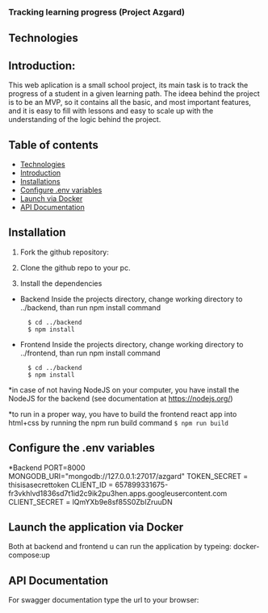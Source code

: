 ### Tracking learning progress (Project Azgard)

## Technologies

## Introduction:

This web aplication is a small school project, its main task is to track the progress of a student in a given learning path.
The ideea behind the project is to be an MVP, so it contains all the basic, and most important features, and it is easy to fill with lessons and easy to scale up with the understanding of the logic behind the project.

## Table of contents
* [Technologies](#technologies)
* [Introduction](#introduction)
* [Installations](#installation)
* [Configure .env variables](#setup)
* [Launch via Docker](#setup)
* [API Documentation](#setup)




## Installation

1. Fork the github repository:

2. Clone the github repo to your pc.

3. Install the dependencies
  * Backend
    Inside the projects directory, change working directory to ../backend, than run npm install command
    ```
      $ cd ../backend
      $ npm install
    ```
  * Frontend
    Inside the projects directory, change working directory to ../frontend, than run npm install command
    ```
      $ cd ../backend
      $ npm install
    ```

   *in case of not having NodeJS on your computer, you have install the NodeJS for the backend (see documentation at https://nodejs.org/)

  *to run in a proper way, you have to build the frontend react app into html+css by running the npm run build command
    ```
      $ npm run build
    ```

 ## Configure the .env variables

  *Backend
  PORT=8000
    MONGODB_URI="mongodb://127.0.0.1:27017/azgard"
    TOKEN_SECRET = thisisasecrettoken
    CLIENT_ID = 657899331675-fr3vkhlvd1836sd7t1id2c9ik2pu3hen.apps.googleusercontent.com
    CLIENT_SECRET = lQmYXb9e8sf85S0ZbIZruuDN

## Launch the application via Docker

  Both at backend and frontend u can run the application by typeing: docker-compose:up

## API Documentation

  For swagger documentation type the url to your browser: